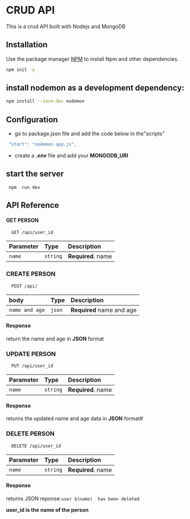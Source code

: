 # CRUD API

This is a crud API built with Nodejs and MongoDB

## Installation

Use the package manager [NPM](https://pip.pypa.io/en/stable/) to install Npm and other dependencies.

```bash
npm init -y
```

## install nodemon as a development dependency:

```bash
npm install --save-dev nodemon
```

## Configuration

- go to package.json file and add the code below in the"scripts"

```javascript
 "start": "nodemon app.js",
```

- create a **_.env_** file and add your **MONGODB_URI**

## start the server

```javavscript
 npm  run dev
```

## API Reference

<!-- #### GET ALL PERSON

```http
  GET /api/all
```

| Parameter | Type     | Description |
| :-------- | :------- | :---------- |
| ` all`    | `string` |             | -->

#### GET PERSON

```http
  GET /api/user_id
```

| Parameter | Type     | Description        |
| :-------- | :------- | :----------------- |
| `name`    | `string` | **Required**. name |

### CREATE PERSON

```http
  POST /api/
```

| body           | Type   | Description               |
| :------------- | :----- | :------------------------ |
| `name and age` | `json` | **Required** name and age |

#### Response

return the name and age in **JSON** format

### UPDATE PERSON

```http
  PUT /api/user_id
```

| Parameter | Type     | Description        |
| :-------- | :------- | :----------------- |
| `name`    | `string` | **Required**. name |

#### Response

returns the updated name and age data in **JSON** format#

### DELETE PERSON

```http
  DELETE /api/user_id
```

| Parameter | Type     | Description        |
| :-------- | :------- | :----------------- |
| `name`    | `string` | **Required**. name |

#### Response

returns JSON reponse `user $(name)  has been deleted`

**user_id is the name of the person**
